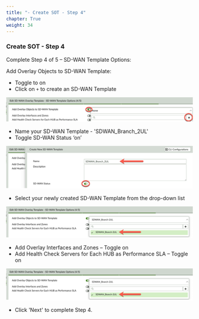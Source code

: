 ```yaml
---
title: "- Create SOT - Step 4"
chapter: True
weight: 34
---
```


### Create SOT - Step 4

Complete Step 4 of 5 – SD-WAN Template Options:

Add Overlay Objects to SD-WAN Template:
- Toggle to on 
- Click on ```+``` to create an SD-WAN Template

![Create SDWAN Template](sdwantemp_create.png)

- Name your SD-WAN Template - 'SDWAN_Branch_2UL'
- Toggle SD-WAN Status ‘on’

![Create SDWAN Template](sdwantemp_create2.png)

- Select your newly created SD-WAN Template from the drop-down list

![SDWAN Template Select](sdwantemp_create3.png)

- Add Overlay Interfaces and Zones – Toggle on
- Add Health Check Servers for Each HUB as Performance SLA – Toggle on

![SDWAN Template Select](sdwantemp_create3.png)

- Click 'Next' to complete Step 4.
